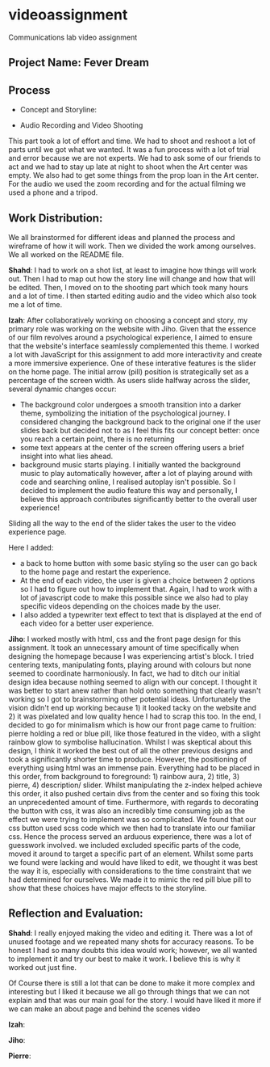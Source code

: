 # videoassignment
Communications lab video assignment

## Project Name: Fever Dream 

## Process 
- Concept and Storyline:

- Audio Recording and Video Shooting 

This part took a lot of effort and time. We had to shoot and reshoot a lot of parts until we got what we wanted. It was a fun process with a lot of trial and error because we are not experts. We had to ask some of our friends to act and we had to stay up late at night to shoot when the Art center was empty. We also had to get some things from the prop loan in the Art center. For the audio we used the zoom recording and for the actual filming we used a phone and a tripod. 

## Work Distribution:
We all brainstormed for different ideas and planned the process and wireframe of how it will work. Then we divided the work among ourselves. We all worked on the README file. 

**Shahd**: I had to work on a shot list, at least to imagine how things will work out. Then I had to map out how the story line will change and how that will be edited. Then, I moved on to the shooting part which took many hours and a lot of time. I then started editing audio and the video which also took me a lot of time.  

   
**Izah**: After collaboratively working on choosing a concept and story, my primary role was working on the website with Jiho. Given that the essence of our film revolves around a psychological experience, I aimed to ensure that the website's interface seamlessly complemented this theme. I worked a lot with JavaScript for this assignment to add more interactivity and create a more immersive experience. One of these interative features is the slider on the home page. The initial arrow (pill) position is strategically set as a percentage of the screen width. As users slide halfway across the slider, several dynamic changes occur:
  - The background color undergoes a smooth transition into a darker theme, symbolizing the initiation of the psychological journey. I considered changing the background back to the original one if the user slides back but decided not to as I feel this fits our concept better: once you reach a certain point, there is no returning
  - some text appears at the center of the screen offering users a brief insight into what lies ahead.
  - background music starts playing. I initially wanted the background music to play automatically however, after a lot of playing around with code and searching online, I realised autoplay isn't possible. So I decided to implement the audio feature this way and personally, I believe this approach contributes significantly better to the overall user experience!

  Sliding all the way to the end of the slider takes the user to the video experience page. 
  
  Here I added:
  - a back to home button with some basic styling so the user can go back to the home page and restart the experience.
  - At the end of each video, the user is given a choice between 2 options so I had to figure out how to implement that. Again, I had to work with a lot of javascript code to make this possible since we also had to play specific videos depending on the choices made by the user.
  - I also added a typewriter text effect to text that is displayed at the end of each video for a better user experience.

   **Jiho**:
  I worked mostly with html, css and the front page design for this assignment. It took an unnecessary amount of time specifically when designing the homepage because I was experiencing artist's block. I tried centering texts, manipulating fonts, playing around with colours but none seemed to coordinate harmoniously. In fact, we had to ditch our initial design idea because nothing seemed to align with our concept. I thought it was better to start anew rather than hold onto something that clearly wasn't working so I got to brainstorming other potential ideas. Unfortunately the vision didn't end up working because 1) it looked tacky on the website and 2) it was pixelated and low quality hence I had to scrap this too. In the end, I decided to go for minimalism which is how our front page came to fruition: pierre holding a red or blue pill, like those featured in the video, with a slight rainbow glow to symbolise hallucination. Whilst I was skeptical about this design, I think it worked the best out of all the other previous designs and took a significantly shorter time to produce. However, the positioning of everything using html was an immense pain. Everything had to be placed in this order, from background to foreground: 1) rainbow aura, 2) title, 3) pierre, 4) description/ slider. Whilst manipulating the z-index helped achieve this order, it also pushed certain divs from the center and so fixing this took an unprecedented amount of time.
  Furthermore, with regards to decorating the button with css, it was also an incredibly time consuming job as the effect we were trying to implement was so complicated. We found that our css button used scss code which we then had to translate into our familiar css. Hence the process served an arduous experience, there was a lot of guesswork involved. we included excluded specific parts of the code, moved it around to target a specific part of an element. Whilst some parts we found were lacking and would have liked to edit, we thought it was best the way it is, especially with considerations to the time constraint that we had determined for ourselves. We made it to mimic the red pill blue pill to show that these choices have major effects to the storyline. 

## Reflection and Evaluation: 

**Shahd**: I really enjoyed making the video and editing it. There was a lot of unused footage and we repeated many shots for accuracy reasons. To be honest I had so many doubts this idea would work; however, we all wanted to implement it and try our best to make it work. I believe this is why it worked out just fine. 

Of Course there is still a lot that can be done to make it more complex and interesting but I liked it because we all go through things that we can not explain and that was our main goal for the story. I would have liked it more if we can make an about page and behind the scenes video
 
**Izah**:

**Jiho**:

**Pierre**:

